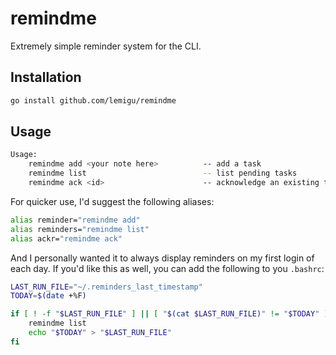 # remindme
Extremely simple reminder system for the CLI.

## Installation

```bash
go install github.com/lemigu/remindme
```

## Usage

```bash
Usage:
	remindme add <your note here>          -- add a task
	remindme list                          -- list pending tasks
	remindme ack <id>                      -- acknowledge an existing task
```

For quicker use, I'd suggest the following aliases:

```bash
alias reminder="remindme add"
alias reminders="remindme list"
alias ackr="remindme ack"
```

And I personally wanted it to always display reminders on my first login of each day. If you'd like this as well, you can add the following to you `.bashrc`:

```bash
LAST_RUN_FILE="~/.reminders_last_timestamp"
TODAY=$(date +%F)

if [ ! -f "$LAST_RUN_FILE" ] || [ "$(cat $LAST_RUN_FILE)" != "$TODAY" ]; then
    remindme list
    echo "$TODAY" > "$LAST_RUN_FILE"
fi
```

